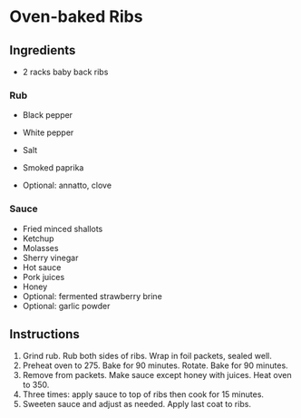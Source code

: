# Oven-baked Ribs

## Ingredients

 - 2 racks baby back ribs

### Rub

 - Black pepper
 - White pepper
 - Salt
 - Smoked paprika

 - Optional: annatto, clove

### Sauce

 - Fried minced shallots
 - Ketchup
 - Molasses
 - Sherry vinegar
 - Hot sauce
 - Pork juices
 - Honey
 - Optional: fermented strawberry brine
 - Optional: garlic powder

## Instructions

 1. Grind rub. Rub both sides of ribs. Wrap in foil packets, sealed well.
 2. Preheat oven to 275. Bake for 90 minutes. Rotate. Bake for 90 minutes.
 3. Remove from packets. Make sauce except honey with juices. Heat oven to 350.
 4. Three times: apply sauce to top of ribs then cook for 15 minutes.
 5. Sweeten sauce and adjust as needed. Apply last coat to ribs.

